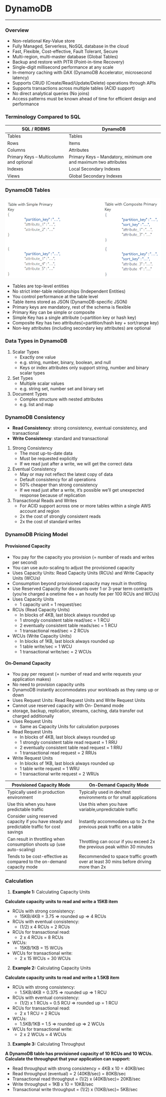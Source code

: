 # DynamoDB

---
### Overview
* Non-relational Key-Value store
* Fully Managed, Serverless, NoSQL database in the cloud
* Fast, Flexible, Cost-effective, Fault Tolerant, Secure
* Multi-region, multi-master database (Global Tables)
* Backup and restore with PITR (Point-in-time Recovery)
* Single-digit millisecond performance at any scale
* In-memory caching with DAX (DynamoDB Accelerator, microsecond latency)
* Supports CRUD (Create/Read/Update/Delete) operations through APIs
* Supports transactions across multiple tables (ACID support)
* No direct analytical queries (No joins)
* Access patterns must be known ahead of time for efficient design and performance
### Terminology Compared to SQL
| SQL / RDBMS                             | DynamoDB                                                         |
|-----------------------------------------|------------------------------------------------------------------|
| Tables                                  | Tables                                                           |
| Rows                                    | Items                                                            |
| Columns                                 | Attributes                                                       |
| Primary Keys – Multicolumn and optional | Primary Keys – Mandatory, minimum one and maximum two attributes |
| Indexes                                 | Local Secondary Indexes                                          |
| Views                                   | Global Secondary Indexes                                         |
### DynamoDB Tables
![DynamoDB Key](../Image/DynamoDB_Key.png)
* Tables are top-level entities
* No strict inter-table relationships (Independent Entities)
* You control performance at the table level
* Table items stored as JSON (DynamoDB-specific JSON)
* Primary keys are mandatory, rest of the schema is flexible
* Primary Key can be simple or composite
* Simple Key has a single attribute (=partition key or hash key)
* Composite Key has two attributes(=partition/hash key + sort/range key)
* Non-key attributes (including secondary key attributes) are optional
### Data Types in DynamoDB
1. Scalar Types
   * Exactly one value
   * e.g. string, number, binary, boolean, and null
   * Keys or index attributes only support string, number and binary scalar types
2. Set Types
   * Multiple scalar values
   * e.g. string set, number set and binary set
3. Document Types
   * Complex structure with nested attributes
   * e.g. list and map
### DynamoDB Consistency
* **Read Consistency**: strong consistency, eventual consistency, and transactional
* **Write Consistency**: standard and transactional
1. Strong Consistency
   * The most up-to-date data
   * Must be requested explicitly
   * If we read just after a write, we will get the correct data
2. Eventual Consistency
   * May or may not reflect the latest copy of data
   * Default consistency for all operations
   * 50% cheaper than strong consistency
   * If we read just after a write, it’s possible we’ll get unexpected response because of replication
3. Transactional Reads and Writes
   * For ACID support across one or more tables within a single AWS account and region
   * 2x the cost of strongly consistent reads
   * 2x the cost of standard writes
### DynamoDB Pricing Model
#### Provisioned Capacity
* You pay for the capacity you provision (= number of reads and writes per second)
* You can use auto-scaling to adjust the provisioned capacity
* Uses Capacity Units: Read Capacity Units (RCUs) and Write Capacity Units (WCUs)
* Consumption beyond provisioned capacity may result in throttling
* Use Reserved Capacity for discounts over 1 or 3-year term contracts (you’re charged a onetime fee + an houtly fee per 100 RCUs and WCUs)
* Uses Capacity Units
  * 1 capacity unit = 1 request/sec
* RCUs (Read Capacity Units)
  * In blocks of 4KB, last block always rounded up
  * 1 strongly consistent table read/sec = 1 RCU
  * 2 eventually consistent table reads/sec = 1 RCU
  * 1 transactional read/sec = 2 RCUs
* WCUs (Write Capacity Units)
  * In blocks of 1KB, last block always rounded up
  * 1 table write/sec = 1 WCU
  * 1 transactional write/sec = 2 WCUs
#### On-Demand Capacity
* You pay per request (= number of read and write requests your application makes)
* No need to provision capacity units
* DynamoDB instantly accommodates your workloads as they ramp up or down
* Uses Request Units: Read Request Units and Write Request Units
* Cannot use reserved capacity with On- Demand mode
* storage, backup, replication, streams, caching, data transfer out charged additionally
* Uses Request Units
  * Same as Capacity Units for calculation purposes
* Read Request Units
  * In blocks of 4KB, last block always rounded up
  * 1 strongly consistent table read request = 1 RRU
  * 2 eventually consistent table read request = 1 RRU
  * 1 transactional read request = 2 RRUs
* Write Request Units
  * In blocks of 1KB, last block always rounded up
  * 1 table write request = 1 WRU
  * 1 transactional write request = 2 WRUs

| Provisioned Capacity Mode                                                                    | On-Demand Capacity Mode                                                               |
|----------------------------------------------------------------------------------------------|---------------------------------------------------------------------------------------|
| Typically used in production environment                                                     | Typically used in dev/test environments or for small applications                     |
| Use this when you have predictable traffic                                                   | Use this when you have variable,unpredictable traffic                                 |
| Consider using reserved capacity if you have steady and predictable traffic for cost savings | Instantly accommodates up to 2x the previous peak traffic on a table                  |
| Can result in throttling when consumption shoots up (use auto-scaling)                       | Throttling can occur if you exceed 2x the previous peak within 30 minutes             |
| Tends to be cost-effective as compared to the on-demand capacity mode                        | Recommended to space traffic growth over at least 30 mins before driving more than 2x |
### Calculation
1. **Example 1:** Calculating Capacity Units

**Calculate capacity units to read and write a 15KB item**
* RCUs with strong consistency:
  * 15KB/4KB = 3.75 => rounded up => 4 RCUs
* RCUs with eventual consistency:
  * (1/2) x 4 RCUs = 2 RCUs
* RCUs for transactional read:
  * 2 x 4 RCUs = 8 RCUs
* WCUs:
  * 15KB/1KB = 15 WCUs
* WCUs for transactional write:
  * 2 x 15 WCUs = 30 WCUs

2. **Example 2:** Calculating Capacity Units

**Calculate capacity units to read and write a 1.5KB item**
  * RCUs with strong consistency:
    * 1.5KB/4KB = 0.375 => rounded up => 1 RCU
  * RCUs with eventual consistency:
    * (1/2) x 1 RCUs = 0.5 RCU => rounded up = 1 RCU
  * RCUs for transactional read:
    * 2 x 1 RCU = 2 RCUs
  * WCUs:
    * 1.5KB/1KB = 1.5 => rounded up => 2 WCUs
  * WCUs for transactional write:
    * 2 x 2 WCUs = 4 WCUs
3. **Example 3:** Calculating Throughput

**A DynamoDB table has provisioned capacity of 10 RCUs and 10 WCUs. Calculate the throughput that your application can support:**
  * Read throughput with strong consistency = 4KB x 10 = 40KB/sec
  * Read throughput (eventual) = 2 (40KB/sec) = 80KB/sec
  * Transactional read throughput = (1/2) x (40KB/sec)= 20KB/sec
  * Write throughput = 1KB x 10 = 10KB/sec
  * Transactional write throughput = (1/2) x (10KB/sec)= 5KB/sec